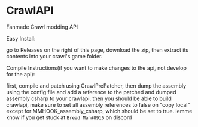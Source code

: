 # CrawlAPI
Fanmade Crawl modding API

Easy Install:

go to Releases on the right of this page, download the zip, then extract its contents into your crawl's game folder.



Compile Instructions(if you want to make changes to the api, not develop for the api):

first, compile and patch using CrawlPrePatcher, then dump the assembly using the config file and add a reference to the patched and dumped assembly csharp to your crawlapi.
then you should be able to build crawlapi, make sure to set all assembly references to false on "copy local" except for MMHOOK_assembly_csharp, which should be set to true.
lemme know if you get stuck at `Bread Man#8916` on discord
